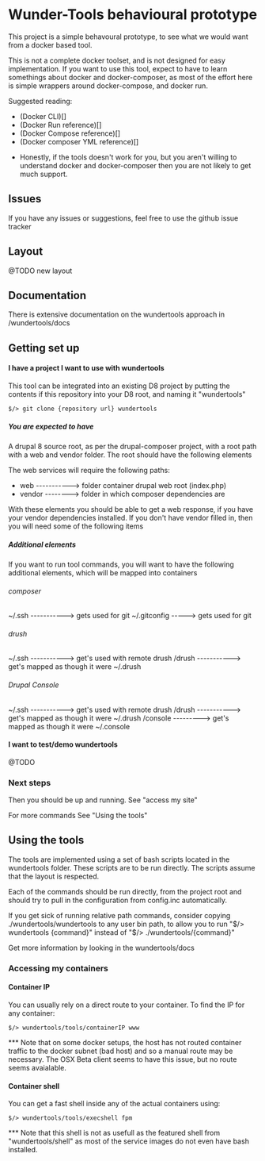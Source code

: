 # Wunder-Tools behavioural prototype

This project is a simple behavoural prototype, to see what we would want from a docker based tool.

This is not a complete docker toolset, and is not designed for easy implementation.  If you want
to use this tool, expect to have to learn somethings about docker and docker-composer, as most of
the effort here is simple wrappers around docker-compose, and docker run.

Suggested reading:

- (Docker CLI)[]
- (Docker Run reference)[]
- (Docker Compose reference)[]
- (Docker composer YML reference)[]

* Honestly, if the tools doesn't work for you, but you aren't willing to understand docker and docker-composer
then you are not likely to get much support.

## Issues

If you have any issues or suggestions, feel free to use the github issue tracker

## Layout

@TODO new layout


## Documentation

There is extensive documentation on the wundertools approach in /wundertools/docs

## Getting set up

#### I have a project I want to use with wundertools

This tool can be integrated into an existing D8 project by putting
the contents if this repository into your D8 root, and naming it 
"wundertools"

    $/> git clone {repository url} wundertools

##### You are expected to have

A drupal 8 source root, as per the drupal-composer project, with a root path with a 
web and vendor folder.  The root should have the following elements

The web services will require the following paths:

 - web -----------> folder container drupal web root (index.php)
 - vendor --------> folder in which composer dependencies are

With these elements you should be able to get a web response, if you have 
your vendor dependencies installed.  If you don't have vendor filled in, then
you will need some of the following items

##### Additional elements

If you want to run tool commands, you will want to have the following additional
elements, which will be mapped into containers

###### composer 

~/.ssh -----------> gets used for git
~/.gitconfig -----> gets used for git

###### drush

~/.ssh -----------> get's used with remote drush
/drush -----------> get's mapped as though it were ~/.drush

###### Drupal Console

~/.ssh -----------> get's used with remote drush
/drush -----------> get's mapped as though it were ~/.drush
/console ---------> get's mapped as though it were ~/.console

#### I want to test/demo wundertools

@TODO

### Next steps

Then you should be up and running.  See "access my site"

For more commands See "Using the tools"

## Using the tools

The tools are implemented using a set of bash scripts located in the wundertools folder.  These
scripts are to be run directly.  The scripts assume that the layout is respected.

Each of the commands should be run directly, from the project root and should try to pull in the 
configuration from config.inc automatically.

If you get sick of running relative path commands, consider copying ./wundertools/wundertools to any user bin path, to allow you to run "$/> wundertools {command}" instead of "$/> ./wundertools/{command}"

Get more information by looking in the wundertools/docs

### Accessing my containers

#### Container IP

You can usually rely on a direct route to your container.  To find the IP for any container:

    $/> wundertools/tools/containerIP www

*** Note that on some docker setups, the host has not routed container traffic 
to the docker subnet (bad host) and so a manual route may be necessary.  The OSX Beta client seems to have this issue, but no route seems avaialable.

#### Container shell

You can get a fast shell inside any of the actual containers using: 

    $/> wundertools/tools/execshell fpm

*** Note that this shell is not as usefull as the featured shell from "wundertools/shell" as most of the service images do not even have bash installed.

